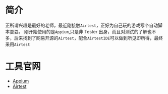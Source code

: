 # 简介
正所谓兴趣是最好的老师，最近刚接触`Airtest`，正好为自己玩的游戏写个自动脚本耍耍。
刚开始使用的是`Appium`,只是非 Tester 出身，而且对测试的了解也不多，后来找到了网易开源的`Airtest`，配合`AirtestIDE`可以做到所见即所得，最终采用`Airtest`

# 工具官网
- [Appium][1]
- [Airtest][2]

[1]:	https://appium.io
[2]:	http://airtest.netease.com/